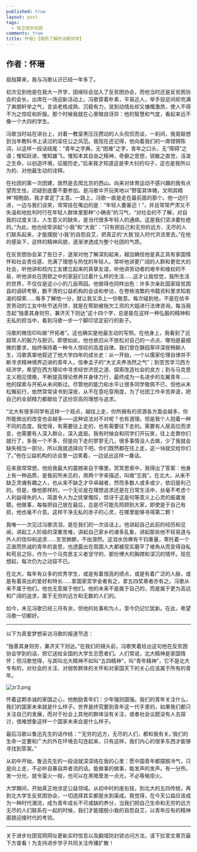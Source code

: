 ```yaml
---
published: true
layout: post
tags:
  - 保卫进步社团
comments: true
title: 怀瑨|【我所了解的冯歌同学】
---
```


## 作者：怀瑨


屈指算来，我与冯歌认识已经一年多了。

初次见到他是在我大一开学，因缘际会加入了反贫困协会，而他当时还是反贫困协会的会长，出席在一场迎新活动上。冯歌穿着朴素，平易近人，举手投足间却充满了爽朗轩举之气，言谈老练成熟、沉稳有力，说到动情处却又慷慨激昂，使人不得不为之惊叹和折服。那个时候我就在心里暗自讶异：他的智慧和气度，看起来远不像一个大四的学生。

冯歌当时站在讲台上，对着一教室黑压压攒动的人头侃侃而谈，一刹间，我竟联想到当年教科书上读过的梁任公之风范。我现在还记得，他向着我们的一席铿锵陈词，以这样一段话结尾：“青年之字典，无“困难”之字，青年之口头，无“障碍”之语；惟知跃进，惟知雄飞，惟知本其自由之精神，奇僻之思想，锐敏之直觉，活泼之生命，以创造环境，征服历史。”后来我才知道这是李大钊的句子，这也是我所以为的、对他最生动的诠释。

在社团的第一次团建，居然是去爬北京的西山。向来对体育运动不感兴趣的我有点望而生怯，迟疑到底要不要参加。是冯歌半开玩笑地以“野蛮其体魄，文明其精神”相勉励，我才拿定了主意。一路上，冯歌一直是走在最前面的那个。他一边行进，一边与我们谈笑，常常挂在嘴边的是：“年轻人要豪迈！”，并且常常严肃又不失温和地批判时行在年轻人群体里那种“小确丧”的习气，“对社会的不了解，对自我的过度关注，人生意义的缺失，是当代很多年轻人的通病，这是我们坚决要杜绝的。”为此，他也经常讲起“小我”和“大我”：“只有把自己和无穷的远方、无尽的人们联系起来，才能摆脱‘小我’的自怨自艾，把真正的‘大我’投入时代洪流里去。”在他的感染下，这样的精神风貌，逐渐渗透成为整个社团的气质。

在反贫困协会呆了些日子，逐渐对他了解深刻起来，越加确信他是真正具有家国情怀和社会责任感、充满了理想与热忱的年轻人。常听他讲更广阔的人群和更宏大的社会，听他讲和校内工友建立起来的真挚友谊，听他讲劳动者的艰辛和维权的不易，听他讲处在困顿之中的家庭们过着什么样的生活……这才让我惊觉，我所生活的世界，不仅仅是这小小的几亩燕园。他做得也同样出色：许多次亲赴国家级贫困县的调研考察，数不清的公益机构的会谈和参访，在卷帙浩繁的书籍资料里求知若渴的探索……每多了解他一分，就让我又添上一份敬意。每次碰到他，不是在给辛苦劳动的工友中秋节送月饼，就是在帮助被拖欠工资的大姐进行法律咨询。每当我念起“独善其身则穷，兼济天下则达”这十四个字，总是能在这样一种弘毅的精神和无私的担当中，看到冯歌一步一个脚印坚定前行的影子。

冯歌的微信ID叫做“开拓者”。这也确实是他最生动的写照。在他身上，我看到了远超常人的毅力与胆识。即使如此，他也依旧从不放松对自己的一点点、哪怕是最细微的要求，始终保持着一种令人惊叹的高度自律。我们曾在静园草坪深夜畅聊人生，冯歌真挚地叙述了他大学四年的成长史：从一开始，一个以儒家伦理自律并不断寻求精神境界迈进的青年人，信奉孟子的“大丈夫养浩然之气”；到苦苦学习西方经济学，希望在西方理论中寻求经世济民之道、探索改造社会的良方；到与马克思主义相见恨晚，不断提高理论修养并身体力行，最终成为一名进步的左翼青年……他的探索与开拓从未间断过。尽管他的能力和水平让很多同学敬佩不已，但他从未松懈前行，依然常常读书到深夜，从不在意吃穿用度，为了社团工作辛苦奔波，把自己的全部精力都献给了这份崇高的理想与追求。

“北大有很多同学有这样一个观点，越往上走，你所拥有的资源各方面会越多，你所能做出的改变也会越多——这种说法对不对呢？也有道理。但是我个人抱着一种不同的态度。我觉得，有需要往上走的，也有需要往下走的。需要有人居高位而求变，也需要有人深入群众，深入底层。我有时候会和同学们开玩笑，往上走靠你们就行了，多我一个不多，但是向下走的寥寥无几，很多事情没人去做，少了我就会缺失相当一部分。所以我就选择向下吧。你们既然都在往上走，这一块就交给你们了。”他在公益机构的访谈里一边笑着，一边说出这样一番话。

后来我常常想，他给我最大的震撼来自于哪里。冥冥思索中，我得出了答案：他身上有一种品质，是我前所未见的，用两个字来描述，叫做“忘我”。在北大，从来不缺乏灵魂有趣之人，也从来不缺乏才华卓越者，然而多数人或多或少，依旧是利己的。但是，像他那样的，一个无论是在理想追求还是在日常生活中，丝毫不考虑个人利益得失的人，简直令人为之抚掌慨叹，惊讶于这是何等意义上心灵的振聋发聩。他做事，每每把自己放在最后，总是尽可能先照顾到大家，即使是于自己有损，他也毫不介意。这样干净无私的赤子的心灵，在哪里能够寻得第二颗！

我唯一一次见过冯歌流泪，是在我们的一次谈话上。他讲起自己此前的经历和见闻，讲起工人阶级的深重苦难，讲起自己家乡的诸多乱象，讲起那些他不轻易道与外人的信仰和追求……言至肺腑，不由潸然。这泪水仿佛有千钧重量，寄托着一个正直而热诚的青年的哀思，也透露出在周围人大都被现实磨平了棱角从而变得自私和苟且之际，作为一个马克思主义者坚守的、那份博大的胸襟和深沉的情怀。现在想起，每次仍为之动容不已。

在北大，每年有众多的优秀学生，或是有着很高的绩点，或是有着广泛的人脉，或是有着突出的爱好和特长……拿国家奖学金者有之，拿五四奖章者亦有之。冯歌从来不属于他们，他也无意属于他们。他的未来不是属于自己的，而是属于更为高远和广阔的追求，属于无穷的远方和无数的人们的。

如今，未见冯歌已经三月有余，但他的处事和为人，至今仍记忆犹新。在此，希望冯歌一切都好。


---

以下为真爱梦想采访冯歌的报道节选：

“独善其身则穷，兼济天下则达。”在我们的镜头前，冯歌笑着给出这句他在反贫困协会学到的话，把它送给全国的大学生志愿者们。人们常说，北大精神是家国情怀；但冯歌觉得，与其叫北大精神不如叫“五四精神”，叫“青年精神”，它不是北大专有的，对社会的关注、对弱势群体的关怀和对家国天下的关心应该属于所有的青年。

<img src="http://api.superbed.cn/pic/5bb3048c9dc6d61f41e5966d" alt="zr3.png" title="zr3.png" />

怀着这颗赤诚的家国之心，他勉励青年们：少年强则国强。我们的青年关注什么，我们的国家未来就是什么样子。世界是终究要到青年这一代手里的，如果我们都只关注自己的发展，而对于社会上其他的群体没有关注，或者社会议题没有人去探讨，很难想象这样一个国家未来会是什么样子。

最后冯歌以鲁迅先生的话作结：“‘无穷的远方，无尽的人们，都和我有关。’我们的生命一定要和广大的外在环境去勾连起来，只有这样，我们内心的很多东西才能够寻找到答案。”

从初中开始，鲁迅先生的一段话就深深烙在我的心里：愿中国青年都摆脱冷气，只是向上走，不必听自暴自弃者流的话。能做事的做事，能发声的发声。有一分热，发一分光，就令萤火一般，也可以在黑暗里发一点光，不必等候炬火。

大学期间，开始真正地涉足公益领域。从初中时的座右铭，到北大的五四传统，再到北大学生反贫困协会，一切选择其实都是水到渠成。我觉得，在今天公益应该成为一种时代潮流，成为青年成长不可或缺的养分，当我们把自己生命和无穷的远方无尽的人们联系在一起的时候，我们才能摆脱小我的自怨自艾，以青年应有的精神面貌迎接时代的考验。



---
关于进步社团官网网址更新实时信息以及翻墙防封锁访问方法，请下拉至文章页最下方查看！为支持进步学子共同关注传播扩散！
